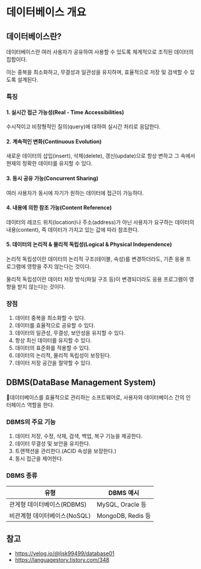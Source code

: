 # 데이터베이스 개요
## 데이터베이스란?
데이터베이스란 여러 사용자가 공유하여 사용할 수 있도록 체계적으로 조직된 데이터의 집합이다.

이는 중복을 최소화하고, 무결성과 일관성을 유지하며, 효율적으로 저장 및 검색할 수 있도록 설계된다.

### 특징
#### 1. 실시간 접근 가능성(Real - Time Accessibilities)
수시적이고 비정형적인 질의(query)에 대하여 실시간 처리로 응답한다.

#### 2. 계속적인 변화(Continuous Evolution)
새로운 데이터의 삽입(insert), 삭제(delete), 갱신(update)으로 항상 변하고 그 속에서 현재의 정확한 데이터를 유지할 수 있다.

#### 3. 동시 공유 가능(Concurrent Sharing)
여러 사용자가 동시에 자기가 원하는 데이터에 접근이 가능하다.

#### 4. 내용에 의한 참조 가능(Content Reference)
데이터의 레코드 위치(location)나 주소(address)가 아닌 사용자가 요구하는 데이터의 내용(content), 즉 데이터가 가지고 있는 값에 따라 참조한다.

#### 5. 데이터의 논리적 & 물리적 독립성(Logical & Physical Independence)
논리적 독립성이란 데이터의 논리적 구조(테이블, 속성)를 변경하더라도, 기존 응용 프로그램에 영향을 주지 않는다는 것이다.

물리적 독립성이란 데이터 저장 방식(파일 구조 등)이 변경되더라도 응용 프로그램이 영향을 받지 않는다는 것이다.

### 장점

1. 데이터 중복을 최소화할 수 있다.
2. 데이터를 효율적으로 공유할 수 있다.
3. 데이터의 일관성, 무결성, 보안성을 유지할 수 있다.
4. 항상 최신 데이터를 유지할 수 있다.
5. 데이터의 표준화를 적용할 수 있다.
6. 데이터의 논리적, 물리적 독립성이 보장된다.
7. 데이터 저장 공간을 절약할 수 있다.

## DBMS(DataBase Management System)
데이터베이스를 효율적으로 관리하는 소프트웨어로, 사용자와 데이터베이스 간의 인터페이스 역할을 한다.

### DBMS의 주요 기능

1. 데이터 저장, 수정, 삭제, 검색, 백업, 복구 기능을 제공한다.
2. 데이터 무결성 및 보안을 유지한다.
3. 트랜잭션을 관리한다.(ACID 속성을 보장한다.)
4. 동시 접근을 제어한다.

### DBMS 종류

|유형|DBMS 예시|
|---|---|
|관게형 데이터베이스(RDBMS)|MySQL, Oracle 등|
|비관계형 데이터베이스(NoSQL)|MongoDB, Redis 등|

## 참고
- https://velog.io/@ljsk99499/database01
- https://languagestory.tistory.com/348
